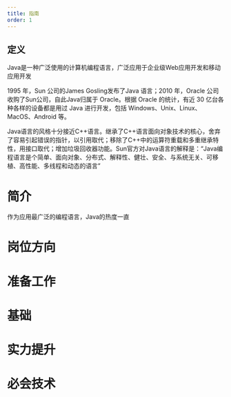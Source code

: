 ```yaml
---
title: 指南
order: 1
---
```


## 定义
Java是一种广泛使用的计算机编程语言，广泛应用于企业级Web应用开发和移动应用开发

1995 年，Sun 公司的James Gosling发布了Java 语言；2010 年，Oracle 公司收购了Sun公司，自此Java归属于 Oracle。根据 Oracle 的统计，有近 30 亿台各种各样的设备都是用过 Java 进行开发，包括 Windows、Unix、Linux、MacOS、Android 等。

Java语言的风格十分接近C++语言。继承了C++语言面向对象技术的核心，舍弃了容易引起错误的指针，以引用取代；移除了C++中的运算符重载和多重继承特性，用接口取代；增加垃圾回收器功能。Sun官方对Java语言的解释是：“Java编程语言是个简单、面向对象、分布式、解释性、健壮、安全、与系统无关、可移植、高性能、多线程和动态的语言”

# 简介
作为应用最广泛的编程语言，Java的热度一直
# 岗位方向


# 准备工作

# 基础

# 实力提升

# 必会技术

# 